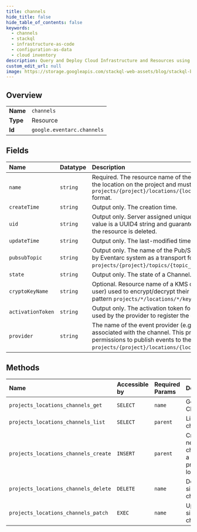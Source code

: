 ```yaml
---
title: channels
hide_title: false
hide_table_of_contents: false
keywords:
  - channels
  - stackql
  - infrastructure-as-code
  - configuration-as-data
  - cloud inventory
description: Query and Deploy Cloud Infrastructure and Resources using SQL
custom_edit_url: null
image: https://storage.googleapis.com/stackql-web-assets/blog/stackql-blog-post-featured-image.png
---
```

  
    

## Overview
<table><tbody>
<tr><td><b>Name</b></td><td><code>channels</code></td></tr>
<tr><td><b>Type</b></td><td>Resource</td></tr>
<tr><td><b>Id</b></td><td><code>google.eventarc.channels</code></td></tr>
</tbody></table>

## Fields
| Name | Datatype | Description |
|:-----|:---------|:------------|
| `name` | `string` | Required. The resource name of the channel. Must be unique within the location on the project and must be in `projects/{project}/locations/{location}/channels/{channel_id}` format. |
| `createTime` | `string` | Output only. The creation time. |
| `uid` | `string` | Output only. Server assigned unique identifier for the channel. The value is a UUID4 string and guaranteed to remain unchanged until the resource is deleted. |
| `updateTime` | `string` | Output only. The last-modified time. |
| `pubsubTopic` | `string` | Output only. The name of the Pub/Sub topic created and managed by Eventarc system as a transport for the event delivery. Format: `projects/{project}/topics/{topic_id}`. |
| `state` | `string` | Output only. The state of a Channel. |
| `cryptoKeyName` | `string` | Optional. Resource name of a KMS crypto key (managed by the user) used to encrypt/decrypt their event data. It must match the pattern `projects/*/locations/*/keyRings/*/cryptoKeys/*`. |
| `activationToken` | `string` | Output only. The activation token for the channel. The token must be used by the provider to register the channel for publishing. |
| `provider` | `string` | The name of the event provider (e.g. Eventarc SaaS partner) associated with the channel. This provider will be granted permissions to publish events to the channel. Format: `projects/{project}/locations/{location}/providers/{provider_id}`. |
## Methods
| Name | Accessible by | Required Params | Description |
|:-----|:--------------|:----------------|:------------|
| `projects_locations_channels_get` | `SELECT` | `name` | Get a single Channel. |
| `projects_locations_channels_list` | `SELECT` | `parent` | List channels. |
| `projects_locations_channels_create` | `INSERT` | `parent` | Create a new channel in a particular project and location. |
| `projects_locations_channels_delete` | `DELETE` | `name` | Delete a single channel. |
| `projects_locations_channels_patch` | `EXEC` | `name` | Update a single channel. |
